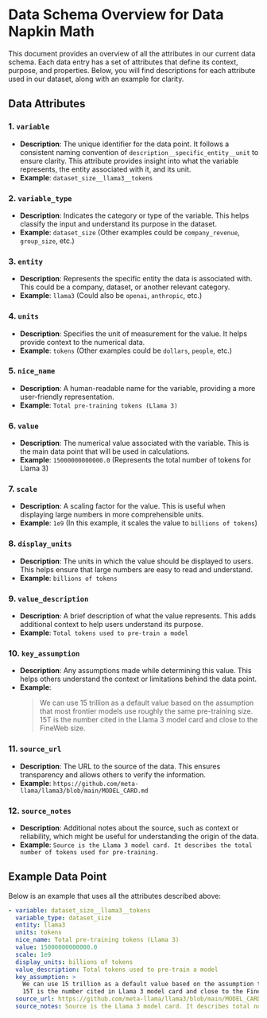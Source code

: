 # Data Schema Overview for Data Napkin Math

This document provides an overview of all the attributes in our current data schema. Each data entry has a set of attributes that define its context, purpose, and properties. Below, you will find descriptions for each attribute used in our dataset, along with an example for clarity.

## Data Attributes

### 1. `variable`
- **Description**: The unique identifier for the data point. It follows a consistent naming convention of `description__specific_entity__unit` to ensure clarity. This attribute provides insight into what the variable represents, the entity associated with it, and its unit.
- **Example**: `dataset_size__llama3__tokens`

### 2. `variable_type`
- **Description**: Indicates the category or type of the variable. This helps classify the input and understand its purpose in the dataset.
- **Example**: `dataset_size` (Other examples could be `company_revenue`, `group_size`, etc.)

### 3. `entity`
- **Description**: Represents the specific entity the data is associated with. This could be a company, dataset, or another relevant category.
- **Example**: `llama3` (Could also be `openai`, `anthropic`, etc.)

### 4. `units`
- **Description**: Specifies the unit of measurement for the value. It helps provide context to the numerical data.
- **Example**: `tokens` (Other examples could be `dollars`, `people`, etc.)

### 5. `nice_name`
- **Description**: A human-readable name for the variable, providing a more user-friendly representation.
- **Example**: `Total pre-training tokens (Llama 3)`

### 6. `value`
- **Description**: The numerical value associated with the variable. This is the main data point that will be used in calculations.
- **Example**: `15000000000000.0` (Represents the total number of tokens for Llama 3)

### 7. `scale`
- **Description**: A scaling factor for the value. This is useful when displaying large numbers in more comprehensible units.
- **Example**: `1e9` (In this example, it scales the value to `billions of tokens`)

### 8. `display_units`
- **Description**: The units in which the value should be displayed to users. This helps ensure that large numbers are easy to read and understand.
- **Example**: `billions of tokens`

### 9. `value_description`
- **Description**: A brief description of what the value represents. This adds additional context to help users understand its purpose.
- **Example**: `Total tokens used to pre-train a model`

### 10. `key_assumption`
- **Description**: Any assumptions made while determining this value. This helps others understand the context or limitations behind the data point.
- **Example**:
  > We can use 15 trillion as a default value based on the assumption that most frontier models use roughly the same pre-training size. 15T is the number cited in the Llama 3 model card and close to the FineWeb size.

### 11. `source_url`
- **Description**: The URL to the source of the data. This ensures transparency and allows others to verify the information.
- **Example**: `https://github.com/meta-llama/llama3/blob/main/MODEL_CARD.md`

### 12. `source_notes`
- **Description**: Additional notes about the source, such as context or reliability, which might be useful for understanding the origin of the data.
- **Example**: `Source is the Llama 3 model card. It describes the total number of tokens used for pre-training.`

## Example Data Point
Below is an example that uses all the attributes described above:

```yaml
- variable: dataset_size__llama3__tokens
  variable_type: dataset_size
  entity: llama3
  units: tokens
  nice_name: Total pre-training tokens (Llama 3)
  value: 15000000000000.0
  scale: 1e9
  display_units: billions of tokens
  value_description: Total tokens used to pre-train a model
  key_assumption: >
    We can use 15 trillion as a default value based on the assumption that most frontier models use roughly the same pre-training size.
    15T is the number cited in Llama 3 model card and close to the FineWeb size.
  source_url: https://github.com/meta-llama/llama3/blob/main/MODEL_CARD.md
  source_notes: Source is the Llama 3 model card. It describes total number of tokens for pre-training.
```

